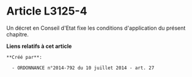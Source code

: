 # Article L3125-4

Un décret en Conseil d'Etat fixe les conditions d'application du présent chapitre.

**Liens relatifs à cet article**

	**Créé par**:

	  - ORDONNANCE n°2014-792 du 10 juillet 2014 - art. 27
